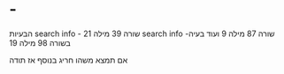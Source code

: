 # -
הבעיות
search info - שורה 39 מילה 21
search info -שורה 87 מילה 9
ועוד בעיה בשורה 98 מילה 19

אם תמצא משהו חריג בנוסף אז תודה
